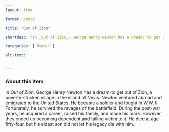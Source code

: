 ```yaml
--- 
layout: item 

format: photo 

title: "Out of Zion"

shortdesc: “In _Out of Zion_, George Henry Newton has a dream: to get out of Zion, Nevis.” 

categories: [ Memoir ]

alt-text: 


--- 
```


### About this Item 

In _Out of Zion_, George Henry Newton has a dream-to get out of Zion, a poverty-stricken village in the island of Nevis. Newton ventured abroad and emigrated to the United States. He became a soldier and fought in W.W. II. Fortunately, he survived the ravages of the battlefield. During the post-war years, he acquired a career, raised his family, and made his mark. However, they ended up becoming dependent and falling victim to it. He died at age fifty-four, but his eldest son did not let his legacy die with him. 
